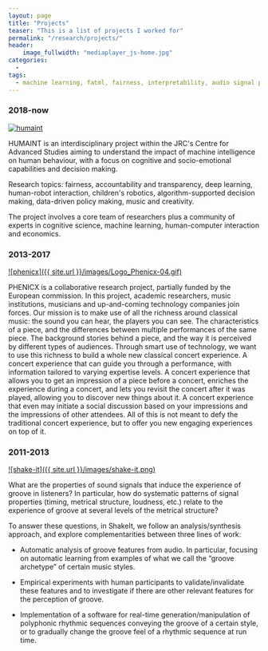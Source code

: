 ```yaml
---
layout: page
title: "Projects"
teaser: "This is a list of projects I worked for"
permalink: "/research/projects/"
header:
    image_fullwidth: "mediaplayer_js-home.jpg"
categories:
  -
tags:
  - machine learning, fatml, fairness, interpretability, audio signal processing, music information retrieval, research, groove, classical music, source separation, transcription
---
```


### 2018-now
[![humaint](https://ec.europa.eu/jrc/communities/sites/jrccties/files/styles/community_banner/public/banner_0.jpg)][1]

HUMAINT is an interdisciplinary project within the JRC's Centre for Advanced Studies aiming to understand the impact of machine intelligence on human behaviour, with a focus on cognitive and socio-emotional capabilities and decision making.

Research topics: fairness, accountability and transparency, deep learning, human-robot interaction, children's robotics, algorithm-supported decision making, data-driven policy making, music and creativity.

The project involves a core team of researchers plus a community of experts in cognitive science, machine learning, human-computer interaction and economics.

### 2013-2017
[![phenicx]({{ site.url }}/images/Logo_Phenicx-04.gif)][1]

PHENICX is a collaborative research project, partially funded by the European commission. In this project, academic researchers, music institutions, musicians and up-and-coming technology companies join forces. Our mission is to make use of all the richness around classical music: the sound you can hear, the players you can see. The characteristics of a piece, and the differences between multiple performances of the same piece. The background stories behind a piece, and the way it is perceived by different types of audiences. Through smart use of technology, we want to use this richness to build a whole new classical concert experience. A concert experience that can guide you through a performance, with information tailored to varying expertise levels. A concert experience that allows you to get an impression of a piece before a concert, enriches the experience during a concert, and lets you revisit the concert after it was played, allowing you to discover new things about it. A concert experience that even may initiate a social discussion based on your impressions and the impressions of other attendees. All of this is not meant to defy the traditional concert experience, but to offer you new engaging experiences on top of it.


### 2011-2013
[![shake-it]({{ site.url }}/images/shake-it.png)][2]

What are the properties of sound signals that induce the experience of groove in listeners? In particular, how do systematic patterns of signal properties (timing, metrical structure, loudness, etc.) relate to the experience of groove at several levels of the metrical structure?

To answer these questions, in ShakeIt, we follow an analysis/synthesis approach, and explore complementarities between three lines of work:

* Automatic analysis of groove features from audio. In particular, focusing on automatic learning from examples of what we call the “groove archetype” of certain music styles.

* Empirical experiments with human participants to validate/invalidate these features and to investigate if there are other relevant features for the perception of groove.

* Implementation of a software for real-time generation/manipulation of polyphonic rhythmic sequences conveying the groove of a certain style, or to gradually change the groove feel of a rhythmic sequence at run time.


 [1]: https://phenicx.upf.edu/
 [2]: https://smc.inesctec.pt/shakeit/
 [3]: https://ec.europa.eu/jrc/communities/community/humaint
 [4]: #
 [5]: #
 [6]: #

